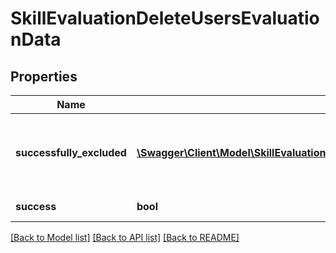 # SkillEvaluationDeleteUsersEvaluationData

## Properties
Name | Type | Description | Notes
------------ | ------------- | ------------- | -------------
**successfully_excluded** | [**\Swagger\Client\Model\SkillEvaluationDeleteUsersEvaluationSuccessfullyExcluded[]**](SkillEvaluationDeleteUsersEvaluationSuccessfullyExcluded.md) | list with successfully deleted users evaluations (ids) | 
**success** | **bool** | operation status | 

[[Back to Model list]](../README.md#documentation-for-models) [[Back to API list]](../README.md#documentation-for-api-endpoints) [[Back to README]](../README.md)


